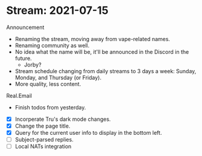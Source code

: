 # Stream: 2021-07-15
Announcement
- Renaming the stream, moving away from vape-related names.
- Renaming community as well.
- No idea what the name will be, it'll be announced in the Discord in the future.
	- Jorby?
- Stream schedule changing from daily streams to 3 days a week: Sunday, Monday, and Thursday (or Friday).
- More quality, less content.

Real.Email
- Finish todos from yesterday.
- [x] Incorperate Tru's dark mode changes.
- [x] Change the page title.
- [x] Query for the current user info to display in the bottom left.
- [ ] Subject-parsed replies.
- [ ] Local NATs integration